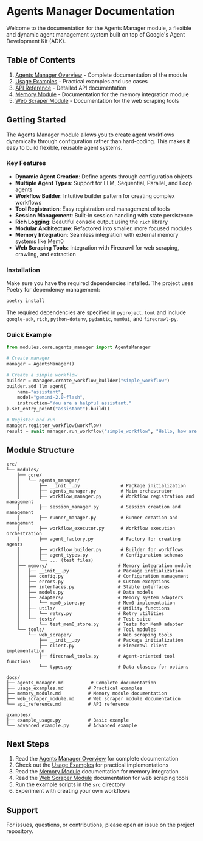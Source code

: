 # Agents Manager Documentation

Welcome to the documentation for the Agents Manager module, a flexible and dynamic agent management system built on top of Google's Agent Development Kit (ADK).

## Table of Contents

1. [Agents Manager Overview](agents_manager.md) - Complete documentation of the module
2. [Usage Examples](usage_examples.md) - Practical examples and use cases
3. [API Reference](api_reference.md) - Detailed API documentation
4. [Memory Module](memory_module.md) - Documentation for the memory integration module
5. [Web Scraper Module](web_scraper_module.md) - Documentation for the web scraping tools

## Getting Started

The Agents Manager module allows you to create agent workflows dynamically through configuration rather than hard-coding. This makes it easy to build flexible, reusable agent systems.

### Key Features

- **Dynamic Agent Creation**: Define agents through configuration objects
- **Multiple Agent Types**: Support for LLM, Sequential, Parallel, and Loop agents
- **Workflow Builder**: Intuitive builder pattern for creating complex workflows
- **Tool Registration**: Easy registration and management of tools
- **Session Management**: Built-in session handling with state persistence
- **Rich Logging**: Beautiful console output using the `rich` library
- **Modular Architecture**: Refactored into smaller, more focused modules
- **Memory Integration**: Seamless integration with external memory systems like Mem0
- **Web Scraping Tools**: Integration with Firecrawl for web scraping, crawling, and extraction

### Installation

Make sure you have the required dependencies installed. The project uses Poetry for dependency management:

```bash
poetry install
```

The required dependencies are specified in `pyproject.toml` and include `google-adk`, `rich`, `python-dotenv`, `pydantic`, `mem0ai`, and `firecrawl-py`.

### Quick Example

```python
from modules.core.agents_manager import AgentsManager

# Create manager
manager = AgentsManager()

# Create a simple workflow
builder = manager.create_workflow_builder("simple_workflow")
builder.add_llm_agent(
    name="assistant",
    model="gemini-2.0-flash",
    instruction="You are a helpful assistant."
).set_entry_point("assistant").build()

# Register and run
manager.register_workflow(workflow)
result = await manager.run_workflow("simple_workflow", "Hello, how are you?")
```

## Module Structure

```
src/
└── modules/
    ├── core/
    │   └── agents_manager/
    │       ├── __init__.py               # Package initialization
    │       ├── agents_manager.py         # Main orchestrator
    │       ├── workflow_manager.py       # Workflow registration and management
    │       ├── session_manager.py        # Session creation and management
    │       ├── runner_manager.py         # Runner creation and management
    │       ├── workflow_executor.py      # Workflow execution orchestration
    │       ├── agent_factory.py          # Factory for creating agents
    │       ├── workflow_builder.py       # Builder for workflows
    │       ├── agent_types.py            # Configuration schemas
    │       └── ... (test files)
    ├── memory/                          # Memory integration module
    │   ├── __init__.py                  # Package initialization
    │   ├── config.py                    # Configuration management
    │   ├── errors.py                    # Custom exceptions
    │   ├── interfaces.py                # Stable interfaces
    │   ├── models.py                    # Data models
    │   ├── adapters/                    # Memory system adapters
    │   │   └── mem0_store.py            # Mem0 implementation
    │   ├── utils/                       # Utility functions
    │   │   └── retry.py                 # Retry utilities
    │   └── tests/                       # Test suite
    │       └── test_mem0_store.py       # Tests for Mem0 adapter
    └── tools/                           # Tool modules
        └── web_scraper/                 # Web scraping tools
            ├── __init__.py              # Package initialization
            ├── client.py                # Firecrawl client implementation
            ├── firecrawl_tools.py       # Agent-oriented tool functions
            └── types.py                 # Data classes for options

docs/
├── agents_manager.md          # Complete documentation
├── usage_examples.md         # Practical examples
├── memory_module.md          # Memory module documentation
├── web_scraper_module.md     # Web scraper module documentation
└── api_reference.md          # API reference

examples/
├── example_usage.py          # Basic example
└── advanced_example.py       # Advanced example
```

## Next Steps

1. Read the [Agents Manager Overview](agents_manager.md) for complete documentation
2. Check out the [Usage Examples](usage_examples.md) for practical implementations
3. Read the [Memory Module](memory_module.md) documentation for memory integration
4. Read the [Web Scraper Module](web_scraper_module.md) documentation for web scraping tools
5. Run the example scripts in the `src` directory
6. Experiment with creating your own workflows

## Support

For issues, questions, or contributions, please open an issue on the project repository.